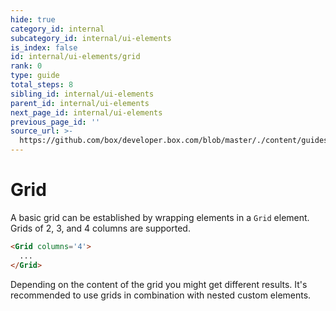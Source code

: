 ```yaml
---
hide: true
category_id: internal
subcategory_id: internal/ui-elements
is_index: false
id: internal/ui-elements/grid
rank: 0
type: guide
total_steps: 8
sibling_id: internal/ui-elements
parent_id: internal/ui-elements
next_page_id: internal/ui-elements
previous_page_id: ''
source_url: >-
  https://github.com/box/developer.box.com/blob/master/./content/guides/internal/ui-elements/grid.md
---
```


<!-- does not need translation -->

# Grid

A basic grid can be established by wrapping elements in a `Grid` element. Grids
of 2, 3, and 4 columns are supported.

```html
<Grid columns='4'>
  ...
</Grid>
```

<Message warning>

Depending on the content of the grid you might get different results. It's
recommended to use grids in combination with nested custom elements.

</Message>
